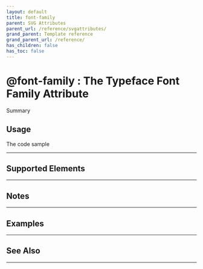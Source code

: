 ```yaml
---
layout: default
title: font-family
parent: SVG Attributes
parent_url: /reference/svgattributes/
grand_parent: Template reference
grand_parent_url: /reference/
has_children: false
has_toc: false
---
```


# @font-family : The Typeface Font Family Attribute

Summary

## Usage

 The code sample

---

## Supported Elements


---

## Notes


---

## Examples


---


## See Also


---

